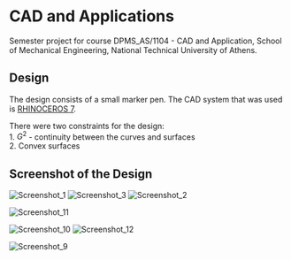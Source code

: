 # CAD and Applications

Semester project for course DPMS_AS/1104 - CAD and Application, School of Mechanical Engineering, 
National Technical University of Athens.

## Design

The design consists of a small marker pen. The CAD system that was used is [RHINOCEROS 7](https://www.rhino3d.com/).

There were two constraints for the design:\
    1.  $G^2$ - continuity between the curves and surfaces\
    2.  Convex surfaces

## Screenshot of the Design

![Screenshot_1](https://user-images.githubusercontent.com/43825468/219767094-49538af0-474a-4890-8d8a-c70689b58868.png)
![Screenshot_3](https://user-images.githubusercontent.com/43825468/219767414-5cb88847-8317-4f29-9da8-dac45721124d.png)
![Screenshot_2](https://user-images.githubusercontent.com/43825468/219767426-cb82db36-6c4d-4728-8eec-be3553e38cf0.png)

![Screenshot_11](https://user-images.githubusercontent.com/43825468/219767291-814716df-da04-4a92-9134-b7c3b94499aa.png)

![Screenshot_10](https://user-images.githubusercontent.com/43825468/219767199-054c0961-a510-425c-b967-2081c0fa5aeb.png)
![Screenshot_12](https://user-images.githubusercontent.com/43825468/219767345-5ed1a6b4-ea75-451a-849f-0e6937be7c75.png)

![Screenshot_9](https://user-images.githubusercontent.com/43825468/219767379-598081e0-ec3a-4a29-86f2-40fc326259bc.png)
